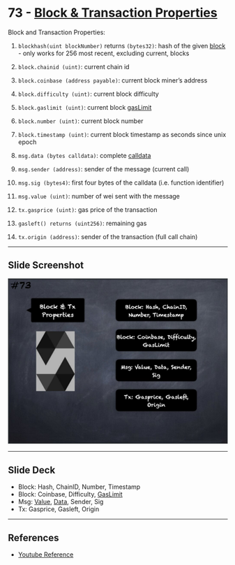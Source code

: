 # 73 - [Block & Transaction Properties](Block%20&%20Transaction%20Properties.md)
Block and Transaction Properties:

1. `blockhash(uint blockNumber)` returns `(bytes32)`: hash of the given [block](../1.%20Ethereum101/Block.md) - only works for 256 most recent, excluding current, blocks
    
2. `block.chainid (uint)`: current chain id
    
3. `block.coinbase (address payable)`: current block miner’s address
    
4. `block.difficulty (uint)`: current block difficulty
    
5. `block.gaslimit (uint)`: current block [gasLimit](../1.%20Ethereum101/gasLimit.md)
    
6. `block.number (uint)`: current block number
    
7. `block.timestamp (uint)`: current block timestamp as seconds since unix epoch
    
8. `msg.data (bytes calldata)`: complete [calldata](../1.%20Ethereum101/Calldata.md)
    
9. `msg.sender (address)`: sender of the message (current call)
    
10. `msg.sig (bytes4)`: first four bytes of the calldata (i.e. function identifier)
    
11. `msg.value (uint)`: number of wei sent with the message
    
12. `tx.gasprice (uint)`: gas price of the transaction
    
13. `gasleft() returns (uint256)`: remaining gas
    
14. `tx.origin (address)`: sender of the transaction (full call chain)

___
## Slide Screenshot
![073.jpg](../../images/2.%20Solidity%20101/073.jpg)
___
## Slide Deck
- Block: Hash, ChainID, Number, Timestamp
- Block: Coinbase, Difficulty, [GasLimit](../1.%20Ethereum101/gasLimit.md)
- Msg: [Value](../1.%20Ethereum101/Value.md), [Data](../1.%20Ethereum101/Data.md), Sender, Sig
- Tx: Gasprice, Gasleft, Origin
___
## References
- [Youtube Reference](https://youtu.be/WgU7KKKomMk?t=1111)


